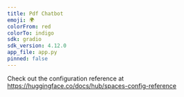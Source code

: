 ```yaml
---
title: Pdf Chatbot
emoji: 🌍
colorFrom: red
colorTo: indigo
sdk: gradio
sdk_version: 4.12.0
app_file: app.py
pinned: false
---
```


Check out the configuration reference at https://huggingface.co/docs/hub/spaces-config-reference
